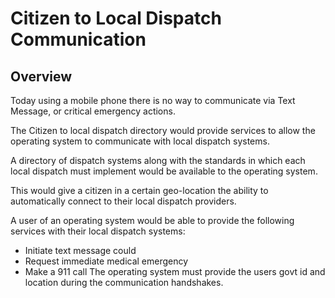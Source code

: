 # Citizen to Local Dispatch Communication

## Overview

Today using a mobile phone there is no way to communicate via Text Message, or critical emergency actions.

The Citizen to local dispatch directory would provide services to allow the operating system to communicate with local dispatch systems.

A directory of dispatch systems along with the standards in which each local dispatch must implement would be available to the operating system.

This would give a citizen in a certain geo-location the ability to automatically connect to their local dispatch providers.

A user of an operating system would be able to provide the following services with their local dispatch systems:

- Initiate text message could 
- Request immediate medical emergency
- Make a 911 call 
The operating system must provide the users govt id and location during the communication handshakes.
